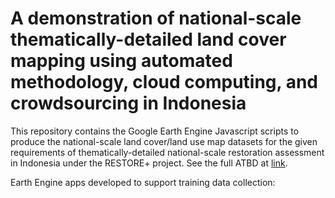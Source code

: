 # A demonstration of national-scale thematically-detailed land cover mapping using automated methodology, cloud computing, and crowdsourcing in Indonesia 

This repository contains the Google Earth Engine Javascript scripts to produce the national-scale land cover/land use map datasets for the given requirements of thematically-detailed national-scale restoration assessment in
Indonesia under the RESTORE+ project. See the full ATBD at 
[link](https://www.restoreplus.org/uploads/1/0/4/5/104525257/restore__technical_report_land_cover_mapping_july2022.pdf).


Earth Engine apps developed to support training data collection:

